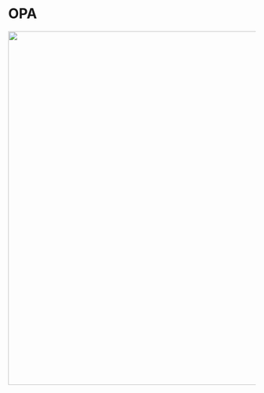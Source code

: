 <!DOCTYPE html>
<html>
<head>
         <title> ELSEOCEAN </title>
</head>
<body>
         <h1>OPA</h1>
<img src="https://i.pinimg.com/originals/ec/f8/db/ecf8db03ad8b82f42a9b3abca85c6172 this.jpg   width="720" height="720" />

</body>
</html>

